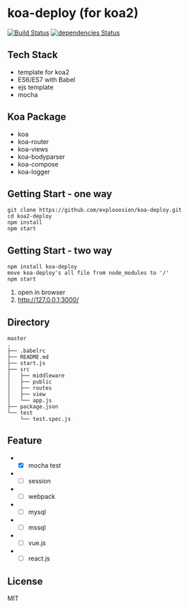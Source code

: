 # koa-deploy (for koa2)

[![Build Status](https://travis-ci.org/explooosion/koa-deploy.svg?branch=master)](https://travis-ci.org/explooosion/koa-deploy)
[![dependencies Status](https://david-dm.org/explooosion/koa-deploy.svg)](https://david-dm.org/)



## Tech Stack
+ template for koa2
+ ES6/ES7 with Babel
+ ejs template
+ mocha
  
## Koa Package
+ koa
+ koa-router
+ koa-views  
+ koa-bodyparser
+ koa-compose
+ koa-logger
  
## Getting Start - one way
```
git clone https://github.com/explooosion/koa-deploy.git
cd koa2-deploy
npm install
npm start
```

## Getting Start - two way
```
npm install koa-deploy
move koa-deploy's all file from node_modules to '/'
npm start
```

1. open in browser
2. http://127.0.0.1:3000/
  
## Directory
```
master
.
├── .babelrc
├── README.md
├── start.js
├── src
│   ├── middleware
│   ├── public
│   ├── routes
│   ├── view
│   └── app.js
├── package.json
└── test
    └── test.spec.js

```
  
## Feature
+  - [x] mocha test
+  - [ ] session
+  - [ ] webpack 
+  - [ ] mysql
+  - [ ] mssql
+  - [ ] vue.js 
+  - [ ] react.js 
 
## License
MIT
